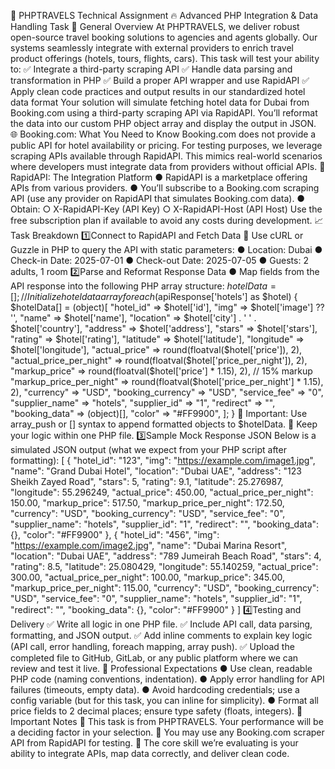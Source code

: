 📄 PHPTRAVELS Technical Assignment
🔥 Advanced PHP Integration & Data Handling Task
📝 General Overview
At PHPTRAVELS, we deliver robust open-source travel booking solutions to agencies and
agents globally. Our systems seamlessly integrate with external providers to enrich travel
product offerings (hotels, tours, flights, cars).
This task will test your ability to:
✅ Integrate a third-party scraping API
✅ Handle data parsing and transformation in PHP
✅ Build a proper API wrapper and use RapidAPI
✅ Apply clean code practices and output results in our standardized hotel data format
Your solution will simulate fetching hotel data for Dubai from Booking.com using a
third-party scraping API via RapidAPI. You’ll reformat the data into our custom PHP object
array and display the output in JSON.
🌐 Booking.com: What You Need to Know
Booking.com does not provide a public API for hotel availability or pricing. For testing
purposes, we leverage scraping APIs available through RapidAPI. This mimics real-world
scenarios where developers must integrate data from providers without official APIs.
🚀 RapidAPI: The Integration Platform
● RapidAPI is a marketplace offering APIs from various providers.
● You’ll subscribe to a Booking.com scraping API (use any provider on RapidAPI that
simulates Booking.com data).
● Obtain:
○ X-RapidAPI-Key (API Key)
○ X-RapidAPI-Host (API Host)
Use the free subscription plan if available to avoid any costs during development.
📈 Task Breakdown
1️⃣Connect to RapidAPI and Fetch Data
🔗 Use cURL or Guzzle in PHP to query the API with static parameters:
● Location: Dubai
● Check-in Date: 2025-07-01
● Check-out Date: 2025-07-05
● Guests: 2 adults, 1 room
2️⃣Parse and Reformat Response Data
● Map fields from the API response into the following PHP array structure:
$hotelData = []; // Initialize hotel data array
foreach ($apiResponse['hotels'] as $hotel) {
$hotelData[] = (object)[
"hotel_id" => $hotel['id'],
"img" => $hotel['image'] ?? '',
"name" => $hotel['name'],
"location" => $hotel['city'] . ' ' . $hotel['country'],
"address" => $hotel['address'],
"stars" => $hotel['stars'],
"rating" => $hotel['rating'],
"latitude" => $hotel['latitude'],
"longitude" => $hotel['longitude'],
"actual_price" => round(floatval($hotel['price']), 2),
"actual_price_per_night" =>
round(floatval($hotel['price_per_night']), 2),
"markup_price" => round(floatval($hotel['price'] * 1.15), 2),
// 15% markup
"markup_price_per_night" =>
round(floatval($hotel['price_per_night'] * 1.15), 2),
"currency" => "USD",
"booking_currency" => "USD",
"service_fee" => "0",
"supplier_name" => "hotels",
"supplier_id" => "1",
"redirect" => "",
"booking_data" => (object)[],
"color" => "#FF9900",
];
}
🔹 Important: Use array_push or [] syntax to append formatted objects to $hotelData.
🔹 Keep your logic within one PHP file.
3️⃣Sample Mock Response JSON
Below is a simulated JSON output (what we expect from your PHP script after formatting):
[
{
"hotel_id": "123",
"img": "https://example.com/image1.jpg",
"name": "Grand Dubai Hotel",
"location": "Dubai UAE",
"address": "123 Sheikh Zayed Road",
"stars": 5,
"rating": 9.1,
"latitude": 25.276987,
"longitude": 55.296249,
"actual_price": 450.00,
"actual_price_per_night": 150.00,
"markup_price": 517.50,
"markup_price_per_night": 172.50,
"currency": "USD",
"booking_currency": "USD",
"service_fee": "0",
"supplier_name": "hotels",
"supplier_id": "1",
"redirect": "",
"booking_data": {},
"color": "#FF9900"
},
{
"hotel_id": "456",
"img": "https://example.com/image2.jpg",
"name": "Dubai Marina Resort",
"location": "Dubai UAE",
"address": "789 Jumeirah Beach Road",
"stars": 4,
"rating": 8.5,
"latitude": 25.080429,
"longitude": 55.140259,
"actual_price": 300.00,
"actual_price_per_night": 100.00,
"markup_price": 345.00,
"markup_price_per_night": 115.00,
"currency": "USD",
"booking_currency": "USD",
"service_fee": "0",
"supplier_name": "hotels",
"supplier_id": "1",
"redirect": "",
"booking_data": {},
"color": "#FF9900"
}
]
4️⃣Testing and Delivery
✅ Write all logic in one PHP file.
✅ Include API call, data parsing, formatting, and JSON output.
✅ Add inline comments to explain key logic (API call, error handling, foreach mapping, array
push).
✅ Upload the completed file to GitHub, GitLab, or any public platform where we can review
and test it live.
🎯 Professional Expectations
● Use clean, readable PHP code (naming conventions, indentation).
● Apply error handling for API failures (timeouts, empty data).
● Avoid hardcoding credentials; use a config variable (but for this task, you can inline for
simplicity).
● Format all price fields to 2 decimal places; ensure type safety (floats, integers).
📣 Important Notes
🔸 This task is from PHPTRAVELS. Your performance will be a deciding factor in your
selection.
🔸 You may use any Booking.com scraper API from RapidAPI for testing.
🔸 The core skill we’re evaluating is your ability to integrate APIs, map data correctly, and
deliver clean code.
